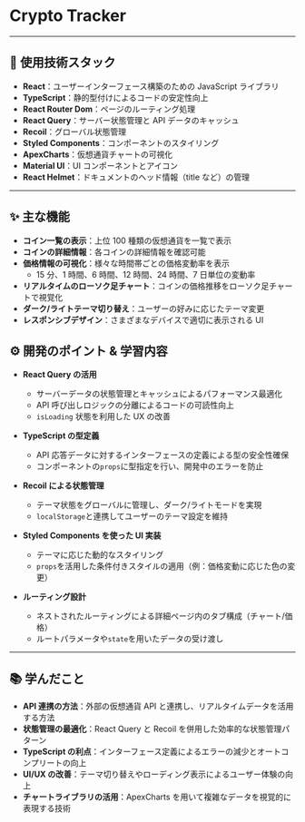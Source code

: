 # Crypto Tracker

---

## 🚀 使用技術スタック

- **React**：ユーザーインターフェース構築のための JavaScript ライブラリ
- **TypeScript**：静的型付けによるコードの安定性向上
- **React Router Dom**：ページのルーティング処理
- **React Query**：サーバー状態管理と API データのキャッシュ
- **Recoil**：グローバル状態管理
- **Styled Components**：コンポーネントのスタイリング
- **ApexCharts**：仮想通貨チャートの可視化
- **Material UI**：UI コンポーネントとアイコン
- **React Helmet**：ドキュメントのヘッド情報（title など）の管理

---

## ✨ 主な機能

- **コイン一覧の表示**：上位 100 種類の仮想通貨を一覧で表示
- **コインの詳細情報**：各コインの詳細情報を確認可能
- **価格情報の可視化**：様々な時間帯ごとの価格変動率を表示
  - 15 分、1 時間、6 時間、12 時間、24 時間、7 日単位の変動率
- **リアルタイムのローソク足チャート**：コインの価格推移をローソク足チャートで視覚化
- **ダーク/ライトテーマ切り替え**：ユーザーの好みに応じたテーマ変更
- **レスポンシブデザイン**：さまざまなデバイスで適切に表示される UI

## ⚙️ 開発のポイント & 学習内容

- **React Query の活用**

  - サーバーデータの状態管理とキャッシュによるパフォーマンス最適化
  - API 呼び出しロジックの分離によるコードの可読性向上
  - `isLoading` 状態を利用した UX の改善

- **TypeScript の型定義**

  - API 応答データに対するインターフェースの定義による型の安全性確保
  - コンポーネントの`props`に型指定を行い、開発中のエラーを防止

- **Recoil による状態管理**

  - テーマ状態をグローバルに管理し、ダーク/ライトモードを実現
  - `localStorage`と連携してユーザーのテーマ設定を維持

- **Styled Components を使った UI 実装**

  - テーマに応じた動的なスタイリング
  - `props`を活用した条件付きスタイルの適用（例：価格変動に応じた色の変更）

- **ルーティング設計**
  - ネストされたルーティングによる詳細ページ内のタブ構成（チャート/価格）
  - ルートパラメータや`state`を用いたデータの受け渡し

---

## 📚 学んだこと

- **API 連携の方法**：外部の仮想通貨 API と連携し、リアルタイムデータを活用する方法
- **状態管理の最適化**：React Query と Recoil を併用した効率的な状態管理パターン
- **TypeScript の利点**：インターフェース定義によるエラーの減少とオートコンプリートの向上
- **UI/UX の改善**：テーマ切り替えやローディング表示によるユーザー体験の向上
- **チャートライブラリの活用**：ApexCharts を用いて複雑なデータを視覚的に表現する技術
